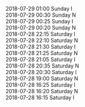 2018-07-29 01:00 Sunday  I  
2018-07-29 00:30 Sunday  N  
2018-07-29 00:25 Sunday  I  
2018-07-29 00:20 Sunday  N  
2018-07-28 22:15 Saturday  I  
2018-07-28 22:10 Saturday  N  
2018-07-28 21:30 Saturday  I  
2018-07-28 21:25 Saturday  N  
2018-07-28 21:05 Saturday  I  
2018-07-28 20:35 Saturday  N  
2018-07-28 20:30 Saturday  I  
2018-07-28 19:00 Saturday  N  
2018-07-28 16:25 Saturday  I  
2018-07-28 16:20 Saturday  N  
2018-07-28 16:15 Saturday  I  
